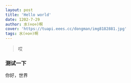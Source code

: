 ```yaml
---
layout: post
title: 'Hello world'
date: 1202-7-29
author: 水(⊙o⊙)啊
cover: 'https://tuapi.eees.cc/dongman/img8182881.jpg'
tags: 水(⊙o⊙)啊
---
```


> 哎
### 测试一下

你好，世界
 <object data="https://1251316161.vod2.myqcloud.com/007a649dvodcq1251316161/f74508955285890808196262557/aOOFHfakaQUA.mp4" width="100%" height="500px">
